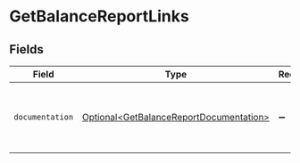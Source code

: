 # GetBalanceReportLinks


## Fields

| Field                                                                                            | Type                                                                                             | Required                                                                                         | Description                                                                                      |
| ------------------------------------------------------------------------------------------------ | ------------------------------------------------------------------------------------------------ | ------------------------------------------------------------------------------------------------ | ------------------------------------------------------------------------------------------------ |
| `documentation`                                                                                  | [Optional\<GetBalanceReportDocumentation>](../../models/errors/GetBalanceReportDocumentation.md) | :heavy_minus_sign:                                                                               | The URL to the generic Mollie API error handling guide.                                          |